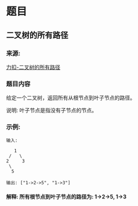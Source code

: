 # 题目

## 二叉树的所有路径

### 来源:

[力扣-二叉树的所有路径](https://leetcode-cn.com/problems/binary-tree-paths/)

### 题目内容

给定一个二叉树，返回所有从根节点到叶子节点的路径。

说明: 叶子节点是指没有子节点的节点。

### 示例:

```plaintext
输入:

   1
 /   \
2     3
 \
  5

输出: ["1->2->5", "1->3"]
```

#### 解释: 所有根节点到叶子节点的路径为: 1->2->5, 1->3
